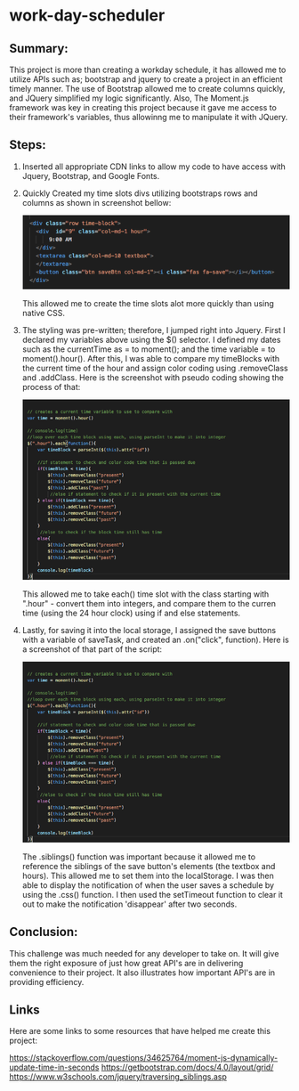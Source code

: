# work-day-scheduler

## Summary:
This project is more than creating a workday schedule, it has allowed me to utilize APIs such as; bootstrap and jquery to create a project in an efficient timely manner. The use of Bootstrap allowed me to create columns quickly, and JQuery simplified my logic significantly. Also, The Moment.js framework was key in creating this project because it gave me access to their framework's variables, thus allowinng me to manipulate it with JQuery. 

## Steps:
1. Inserted all appropriate CDN links to allow my code to have access with Jquery, Bootstrap, and Google Fonts.

2. Quickly Created my time slots divs utilizing bootstraps rows and columns as shown in screenshot bellow:
    
    ![ScreenShot](assets/images/img1.png)

    This allowed me to create the time slots alot more quickly than using native CSS.

3. The styling was pre-written; therefore, I jumped right into Jquery. First I declared my variables above using the $() selector. I defined my dates such as the currentTime as = to moment(); and the time variable = to moment().hour(). After this, I was able to compare my timeBlocks with the current time of the hour and assign color coding using .removeClass and .addClass. Here is the screenshot with pseudo coding showing the process of that:

    ![ScreenShot](assets/images/img2.png)

    This allowed me to take each() time slot with the class starting with      ".hour" - convert them into integers, and compare them to the curren time (using the 24 hour clock) using if and else statements.

4.  Lastly, for saving it into the local storage, I assigned the save buttons with a variable of saveTask, and created an .on("click", function). Here is a screenshot of that part of the script: 
    
    ![ScreenShot](assets/images/img2.png)

    The .siblings() function was important because it allowed me to reference the siblings of the save button's elements (the textbox and hours). This allowed me to set them into the localStorage. I was then able to display the notification of when the user saves a schedule by using the .css() function. I then used the setTimeout function to clear it out to make the notification 'disappear' after two seconds.

## Conclusion:
This challenge was much needed for any developer to take on. It will give them the right exposure of just how great API's are in delivering convenience to their project. It also illustrates how important API's are in providing efficiency. 

## Links
Here are some links to some resources that have helped me create this project:

https://stackoverflow.com/questions/34625764/moment-js-dynamically-update-time-in-seconds
https://getbootstrap.com/docs/4.0/layout/grid/
https://www.w3schools.com/jquery/traversing_siblings.asp



